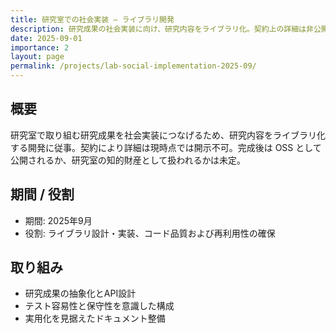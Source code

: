 ```yaml
---
title: 研究室での社会実装 — ライブラリ開発
description: 研究成果の社会実装に向け、研究内容をライブラリ化。契約上の詳細は非公開だが、実用化を見据えコード品質と再利用性を重視して開発。
date: 2025-09-01
importance: 2
layout: page
permalink: /projects/lab-social-implementation-2025-09/
---
```


## 概要

研究室で取り組む研究成果を社会実装につなげるため、研究内容をライブラリ化する開発に従事。契約により詳細は現時点では開示不可。完成後は OSS として公開されるか、研究室の知的財産として扱われるかは未定。

## 期間 / 役割

- 期間: 2025年9月
- 役割: ライブラリ設計・実装、コード品質および再利用性の確保

## 取り組み

- 研究成果の抽象化とAPI設計
- テスト容易性と保守性を意識した構成
- 実用化を見据えたドキュメント整備
